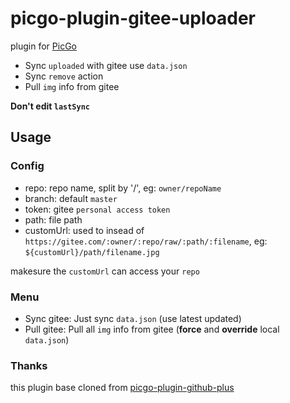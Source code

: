 # picgo-plugin-gitee-uploader

plugin for [PicGo](https://github.com/Molunerfinn/PicGo)

- Sync `uploaded` with gitee use `data.json`
- Sync `remove` action
- Pull `img` info from gitee

**Don't edit `lastSync`**

## Usage

### Config

- repo: repo name, split by '/', eg: `owner/repoName`
- branch: default `master`
- token: gitee `personal access token`
- path: file path
- customUrl: used to insead of `https://gitee.com/:owner/:repo/raw/:path/:filename`, eg: `${customUrl}/path/filename.jpg`

makesure the `customUrl` can access your `repo`

### Menu

- Sync gitee: Just sync `data.json` (use latest updated)
- Pull gitee: Pull all `img` info from gitee (**force** and **override** local `data.json`)

### Thanks
this plugin base cloned from [picgo-plugin-github-plus](https://github.com/zWingz/picgo-plugin-github-plus) 